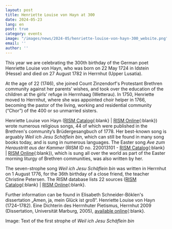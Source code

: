 ```yaml
---
layout: post
title: Henriette Louise von Hayn at 300
date: 2024-05-23
lang: en
post: true
category: events
image: "/images/news/2024-05/henriette-louise-von-hayn-300_website.png"
email: ''
author: ''
---
```


This year we are celebrating the 300th birthday of the German poet Henriette Louise von Hayn, who was born on 22 May 1724 in Idstein (Hesse) and died on 27 August 1782 in Herrnhut (Upper Lusatia).

At the age of 22 (1746), she joined Count Zinzendorf's Protestant Brethren community against her parents’ wishes, and took over the education of the children at the girls’ refuge in Herrnhaag (Wetterau). In 1750, Henriette moved to Herrnhut, where she was appointed choir helper in 1766, becoming the pastor of the living, working and residential community (“Chor”) of the 400 or so unmarried sisters.

Henriette Louise von Hayn ([RISM Catalog](https://muscat.rism.info/admin/people/30036461){:blank} \| [RISM Online](https://rism.online/people/30036461){:blank}) wrote numerous religious songs, 44 of which were published in the Brethren's community’s Brüdergesangbuch of 1778. Her best-known song is arguably _Weil ich Jesu Schäflein bin_, which can still be found in many song books today, and is sung in numerous languages. The Easter song _Ave zum Heraustritt aus der Kammer_ (RISM ID no. 220013101 - [RISM Catalog](https://opac.rism.info/search?id=220013101&View=rism){:blank} \| [RISM Online](https://rism.online/sources/220013101){:blank}), which is sung all over the world as part of the Easter morning liturgy of Brethren communities, was also written by her.

The seven-strophe song _Weil ich Jesu Schäflein bin_ was written in Herrnhut on 1 August 1776, for the 36th birthday of a close friend, the teacher Christine Petersen. The RISM database lists 22 sources ([RISM Catalog](https://opac.rism.info/search?View=rism&q=weil+ich+jesu+schäflein+bin){:blank} \| [RISM Online](https://rism.online/search?q=Weil%20ich%20Jesu%20Sch%C3%A4flein%20bin&mode=sources&page=1&rows=20){:blank}.

Further information can be found in Elisabeth Schneider-Böklen's dissertation „Amen, ja, mein Glück ist groß“. Henriette Louise von Hayn (1724–1782). Eine Dichterin des Herrnhuter Pietismus, Herrnhut 2009 (Dissertation, Universität Marburg, 2005), [available online](https://d-nb.info/980135133/34){:blank}.

Image: Text of the first strophe of _Weil ich Jesu Schäflein bin_
